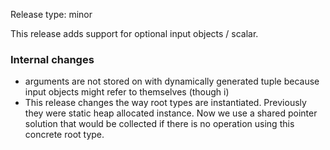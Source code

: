 Release type: minor

This release adds support for optional input objects / scalar.

### Internal changes
- arguments are not stored on with dynamically generated tuple because
input objects might refer to themselves (though i)
- This release changes the way root types are instantiated.
Previously they were static heap allocated instance.
Now we use a shared pointer solution
that would be collected if there is no operation using this concrete root type.
